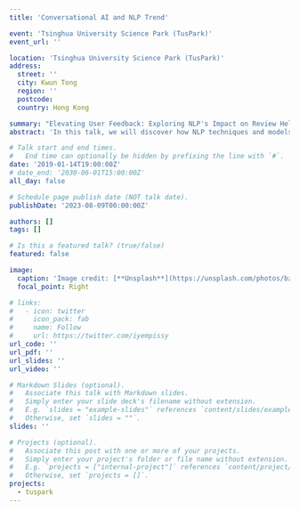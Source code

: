 ```yaml
---
title: 'Conversational AI and NLP Trend'

event: 'Tsinghua University Science Park (TusPark)'
event_url: ''

location: 'Tsinghua University Science Park (TusPark)'
address:
  street: ''
  city: Kwun Tong
  region: ''
  postcode: 
  country: Hong Kong

summary: "Elevating User Feedback: Exploring NLP's Impact on Review Helpfulness Prediction."
abstract: 'In this talk, we will discover how NLP techniques and models are harnessed to unlock the hidden insights within user-generated reviews for the review helpfulness prediction problem. We'll explore the advanced algorithms that extract valuable information, sentiment, and context from text data, ultimately aiding in the prediction of review helpfulness. This talk is your gateway to understanding the pivotal role of NLP in Review Helpfulness Prediction and could reshape the way we evaluate and harness user feedback in real-world applications.'

# Talk start and end times.
#   End time can optionally be hidden by prefixing the line with `#`.
date: '2019-01-14T19:00:00Z'
# date_end: '2030-06-01T15:00:00Z'
all_day: false

# Schedule page publish date (NOT talk date).
publishDate: '2023-08-09T00:00:00Z'

authors: []
tags: []

# Is this a featured talk? (true/false)
featured: false

image:
  caption: 'Image credit: [**Unsplash**](https://unsplash.com/photos/bzdhc5b3Bxs)'
  focal_point: Right

# links:
#   - icon: twitter
#     icon_pack: fab
#     name: Follow
#     url: https://twitter.com/iyempissy
url_code: ''
url_pdf: ''
url_slides: ''
url_video: ''

# Markdown Slides (optional).
#   Associate this talk with Markdown slides.
#   Simply enter your slide deck's filename without extension.
#   E.g. `slides = "example-slides"` references `content/slides/example-slides.md`.
#   Otherwise, set `slides = ""`.
slides: ''

# Projects (optional).
#   Associate this post with one or more of your projects.
#   Simply enter your project's folder or file name without extension.
#   E.g. `projects = ["internal-project"]` references `content/project/deep-learning/index.md`.
#   Otherwise, set `projects = []`.
projects:
  - tuspark
---
```

